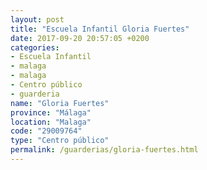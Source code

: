 ```yaml
---
layout: post
title: "Escuela Infantil Gloria Fuertes"
date: 2017-09-20 20:57:05 +0200
categories:
- Escuela Infantil
- malaga
- malaga
- Centro público
- guarderia
name: "Gloria Fuertes"
province: "Málaga"
location: "Malaga"
code: "29009764"
type: "Centro público"
permalink: /guarderias/gloria-fuertes.html
---
```

